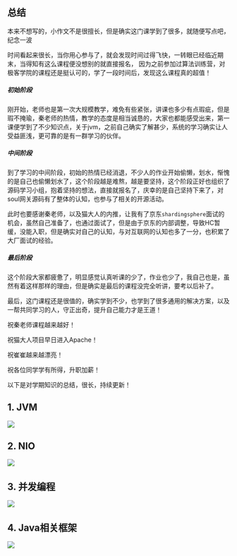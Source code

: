 ## 总结

本来不想写的，小作文不是很擅长，但是确实这门课学到了很多，就随便写点吧，纪念一波

时间看起来很长，当你用心参与了，就会发现时间过得飞快，一转眼已经临近期末，当得知有这么课程便没想别的就直接报名， 因为之前参加过算法训练营，对极客学院的课程还是挺认可的，学了一段时间后，发现这么课程真的超值！

##### 初始阶段

刚开始，老师也是第一次大规模教学，难免有些紧张，讲课也多少有点瑕疵，但是瑕不掩瑜，秦老师的热情，教学的态度是相当诚恳的，大家也都能感受出来，第一课便学到了不少知识点，关于jvm，之前自己确实了解甚少，系统的学习确实让人受益匪浅，更可靠的是有一群学习的伙伴。

##### 中间阶段

到了学习的中间阶段，初始的热情已经消退，不少人的作业开始偷懒，划水，惭愧的是自己也偷懒划水了，这个阶段越是难熬，越是要坚持，这个阶段正好也组织了源码学习小组，抱着坚持的想法，直接就报名了，庆幸的是自己坚持下来了，对soul网关源码有了整体的认知，也参与了相关的开源活动。

此时也要感谢秦老师，以及猫大人的内推，让我有了京东`shardingsphere`面试的机会，虽然自己准备了，也通过面试了，但是由于京东的内部调整，导致HC暂缓，没能入职，但是确实对自己的认知，与对互联网的认知也多了一分，也积累了大厂面试的经验。

##### 最后阶段

这个阶段大家都疲惫了，明显感觉认真听课的少了，作业也少了，我自己也是，虽然有着这样那样的理由，但是确实是最后的课程没完全听讲，要考以后补了。



最后，这门课程还是很值的，确实学到不少，也学到了很多通用的解决方案，以及一帮共同学习的人，守正出奇，提升自己能力才是王道！

祝秦老师课程越来越好！

祝猫大人项目早日进入Apache！

祝崔崔越来越漂亮！

祝各位同学学有所得，升职加薪！



以下是对学期知识的总结，很长，持续更新！

## 1. JVM

![](./JVM.png)



## 2. NIO

![](./NIO.png)



## 3. 并发编程

![](./并发编程.png)

## 4. Java相关框架

![](./Java相关框架.png)



